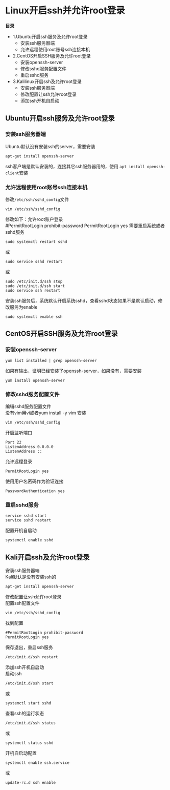 # Linux开启ssh并允许root登录

**目录**  
- 1.Ubuntu开启ssh服务及允许root登录
  - 安装ssh服务器端
  - 允许远程使用root账号ssh连接本机
- 2.CentOS开启SSH服务及允许root登录
  - 安装openssh-server
  - 修改sshd服务配置文件
  - 重启sshd服务
- 3.Kalilinux开启ssh及允许root登录
  - 安装ssh服务器端
  - 修改配置让ssh允许root登录
  - 添加ssh开机自启动

## Ubuntu开启ssh服务及允许root登录

### 安装ssh服务器端
Ubuntu默认没有安装ssh的server，需要安装  
```
apt-get install openssh-server
```
ssh客户端是默认安装的，连接其它ssh服务器用的，使用 `apt install openssh-client`安装

### 允许远程使用root账号ssh连接本机
修改`/etc/ssh/sshd_config`文件
```
vim /etc/ssh/sshd_config
```
修改如下：允许root账户登录  
<per>
#PermitRootLogin prohibit-password
PermitRootLogin yes
</per>
需要重启系统或者sshd服务  
```
sudo systemctl restart sshd
```
或
```
sudo service sshd restart
```
或
```
sudo /etc/init.d/ssh stop
sudo /etc/init.d/ssh start
sudo service ssh restart
```
安装ssh服务后，系统默认开启系统sshd，查看sshd状态如果不是默认启动，修改服务为enable  
```
sudo systemctl enable ssh
```


## CentOS开启SSH服务及允许root登录

### 安装openssh-server
```
yum list installed | grep openssh-server
```
如果有输出，证明已经安装了openssh-server，如果没有，需要安装
```
yum install openssh-server
```
### 修改sshd服务配置文件
编辑sshd服务配置文件  
没有vim用vi或者yum install -y vim 安装  
```
vim /etc/ssh/sshd_config
```
开启监听端口
```
Port 22
ListenAddress 0.0.0.0
ListenAddress ::
```
允许远程登录
```
PermitRootLogin yes
```
使用用户名密码作为验证连接
```
PasswordAuthentication yes
```

### 重启sshd服务
```
service sshd start
service sshd restart
```
配置开机自启动
```
systemctl enable sshd
```


## Kali开启ssh及允许root登录
安装ssh服务器端  
Kali默认是没有安装ssh的  
```
apt-get install openssh-server
```
修改配置让ssh允许root登录  
配置ssh配置文件  
```
vim /etc/ssh/sshd_config
```
找到配置
```
#PermitRootLogin prohibit-password
PermitRootLogin yes
```
保存退出，重启ssh服务
```
/etc/init.d/ssh restart
```
添加ssh开机自启动  
启动ssh  
```
/etc/init.d/ssh start
```
或
```
systemctl start sshd
```
查看ssh的运行状态
```
/etc/init.d/ssh status
```
或
```
systemctl status sshd
```
开机自启动配置
```
systemctl enable ssh.service
```
或
```
update-rc.d ssh enable
```
